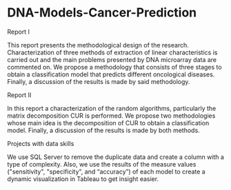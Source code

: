 # DNA-Models-Cancer-Prediction
Report I

This report presents the methodological design of the research. Characterization of three methods of extraction of linear characteristics is carried out and the main problems presented by DNA microarray data are commented on. We propose a methodology that consists of three stages to obtain a classification model that predicts different oncological diseases. Finally, a discussion of the results is made by said methodology.

Report II

In this report a characterization of the random algorithms, particularly the matrix decomposition CUR is performed. We propose two methodologies whose main idea is the decomposition of CUR to obtain a classification model. Finally, a discussion of the results is made by both methods.

Projects with data skills 

We use SQL Server to remove the duplicate data and create a column with a type of complexity. Also, we use the results of the measure values ("sensitivity", "specificity", and “accuracy”) of each model to create a dynamic visualization in Tableau to get insight easier.
